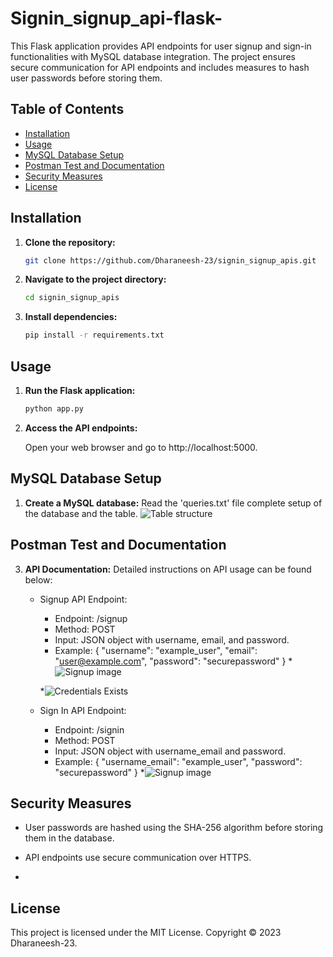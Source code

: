 # Signin_signup_api-flask-

This Flask application provides API endpoints for user signup and sign-in functionalities with MySQL database integration. The project ensures secure communication for API endpoints and includes measures to hash user passwords before storing them.

## Table of Contents

- [Installation](#installation)
- [Usage](#usage)
- [MySQL Database Setup](#mysql-database-setup)
- [Postman Test and Documentation](#postman-test-and-documentation)
- [Security Measures](#security-measures)
- [License](#license)

## Installation

1. **Clone the repository:**

   ```bash
   git clone https://github.com/Dharaneesh-23/signin_signup_apis.git

2. **Navigate to the project directory:**

    ```bash
    cd signin_signup_apis

3. **Install dependencies:**

    ```bash
    pip install -r requirements.txt

## Usage

1. **Run the Flask application:**
   
   ```bash
   python app.py

3. **Access the API endpoints:**

   Open your web browser and go to http://localhost:5000.

## MySQL Database Setup

1. **Create a MySQL database:**
   Read the 'queries.txt' file complete setup of the database and the table.
   ![Table structure](https://github.com/Dharaneesh-23/Signin_signup_api-flask-/blob/main/images/database.png)
   
## Postman Test and Documentation

3. **API Documentation:**
   Detailed instructions on API usage can be found below:
   - Signup API Endpoint:
     * Endpoint: /signup
     * Method: POST
     * Input: JSON object with username, email, and password.
     * Example:
         {
          "username": "example_user",
          "email": "user@example.com",
          "password": "securepassword"
         }
     *![Signup image](https://github.com/Dharaneesh-23/Signin_signup_api-flask-/blob/main/images/signup.png)

     *![Credentials Exists](https://github.com/Dharaneesh-23/Signin_signup_api-flask-/blob/main/images/credentials%20exits.png)
     
   - Sign In API Endpoint:
     * Endpoint: /signin
     * Method: POST
     * Input: JSON object with username_email and password.
     * Example:
         {
          "username_email": "example_user",
          "password": "securepassword"
         }
    *![Signup image](https://github.com/Dharaneesh-23/Signin_signup_api-flask-/blob/main/images/login.png)


## Security Measures

* User passwords are hashed using the SHA-256 algorithm before storing them in the database.

* API endpoints use secure communication over HTTPS.

* 

## License
This project is licensed under the MIT License. Copyright © 2023 Dharaneesh-23.
